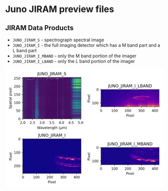 # Juno JIRAM preview files

## JIRAM Data Products

* `JUNO_JIRAM_S` - spectrograph spectral image
* `JUNO_JIRAM_I` - the full imaging detector which has a M band part and a L band part
* `JUNO_JIRAM_I_MBAND` - only the M band portion of the imager
* `JUNO_JIRAM_I_LBAND` - only the L band portion of the imager

<p align="center"> 
<img src="resources/juno_jiram_products.png">
</p>

